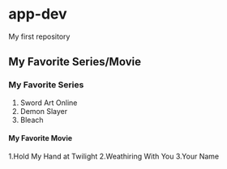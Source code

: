 # app-dev
My first repository
## My Favorite Series/Movie
### My Favorite Series
1. Sword Art Online
2. Demon Slayer
3. Bleach
#### My Favorite Movie
1.Hold My Hand at Twilight
2.Weathiring With You
3.Your Name
